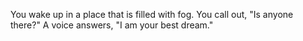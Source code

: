 You wake up in a place that is filled with fog. You call out, "Is anyone there?"
A voice answers, "I am your best dream."
